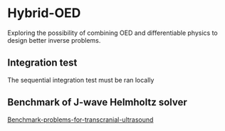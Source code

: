# Hybrid-OED
Exploring the possibility of combining OED and differentiable physics to design better inverse problems.

## Integration test

The sequential integration test must be ran locally

## Benchmark of J-wave Helmholtz solver

[Benchmark-problems-for-transcranial-ultrasound](https://doi.org/10.1121/10.0013426)

